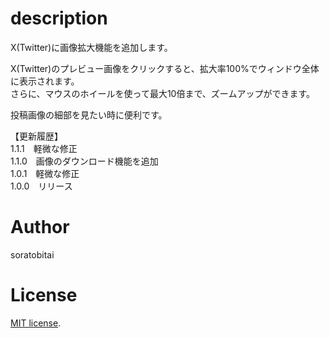 # description

X(Twitter)に画像拡大機能を追加します。

X(Twitter)のプレビュー画像をクリックすると、拡大率100%でウィンドウ全体に表示されます。  
さらに、マウスのホイールを使って最大10倍まで、ズームアップができます。

投稿画像の細部を見たい時に便利です。

【更新履歴】  
1.1.1　軽微な修正  
1.1.0　画像のダウンロード機能を追加  
1.0.1　軽微な修正  
1.0.0　リリース  

# Author
soratobitai

# License
[MIT license](https://en.wikipedia.org/wiki/MIT_License).